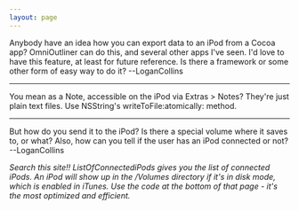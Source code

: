 ```yaml
---
layout: page
---
```




Anybody have an idea how you can export data to an iPod from a Cocoa app? OmniOutliner can do this, and several other apps I've seen. I'd love to have this feature, at least for future reference. Is there a framework or some other form of easy way to do it? --LoganCollins

----

You mean as a Note, accessible on the iPod via Extras > Notes? They're just plain text files. Use NSString's     writeToFile:atomically: method.

----

But how do you send it to the iPod? Is there a special volume where it saves to, or what? Also, how can you tell if the user has an iPod connected or not? --LoganCollins

*Search this site!! ListOfConnectediPods gives you the list of connected iPods. An iPod will show up in the /Volumes directory if it's in disk mode, which is enabled in iTunes. Use the code at the bottom of that page - it's the most optimized and efficient.*

